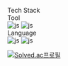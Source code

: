 
  Tech Stack<br>
  Tool<br>
  ![js](https://img.shields.io/badge/Flutter-02569B?style=for-the-badge&logo=flutter&logoColor=white)
  ![js](https://img.shields.io/badge/Unity-100000?style=for-the-badge&logo=unity&logoColor=white) <br>
  Language<br>
  ![js](https://img.shields.io/badge/Java-ED8B00?style=for-the-badge&logo=openjdk&logoColor=white)
  ![js](https://img.shields.io/badge/C%2B%2B-00599C?style=for-the-badge&logo=c%2B%2B&logoColor=white)
  
  [![Solved.ac프로필](http://mazassumnida.wtf/api/mini/generate_badge?boj=nov2pro)](https://solved.ac/nov2pro)

